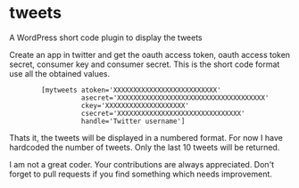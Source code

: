 tweets
======

A WordPress short code plugin to display the tweets 

Create an app in twitter and get the oauth access token, oauth access token secret, consumer key and consumer 
secret. This is the short code format use all the obtained values.

            [mytweets atoken='XXXXXXXXXXXXXXXXXXXXXXXXXX' 
                      asecret='XXXXXXXXXXXXXXXXXXXXXXXXXXXXXXXXXXXXX' 
                      ckey='XXXXXXXXXXXXXXXXXXXX' 
                      csecret='XXXXXXXXXXXXXXXXXXXXXXXXXXXXXXX' 
                      handle='Twitter username']

Thats it, the tweets will be displayed in a numbered format. For now I have hardcoded the number of tweets. 
Only the last 10 tweets will be returned. 

I am not a great coder. Your contributions are always appreciated. Don't forget to pull requests if you find 
something which needs improvement. 
